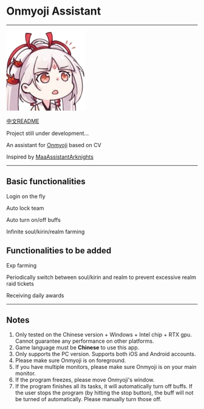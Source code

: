 # Onmyoji Assistant

------

![](https://github.com/TommyTui/OnmyojiAssist/blob/master/resources/icn.png?raw=true)

[中文README](README.md)

Project still under development...

An assistant for [Onmyoji](https://en.onmyojigame.com/) based on CV

Inspired by [MaaAssistantArknights](https://github.com/MaaAssistantArknights/MaaAssistantArknights)

------

## Basic functionalities

Login on the fly

Auto lock team

Auto turn on/off buffs

Infinite soul/kirin/realm farming

## Functionalities to be added

Exp farming

Periodically switch between soul/kirin and realm to prevent excessive realm raid tickets

Receiving daily awards

------

## Notes

1. Only tested on the Chinese version + Windows + Intel chip + RTX gpu. Cannot guarantee any performance on other platforms.
2. Game language must be **Chinese** to use this app.
3. Only supports the PC version. Supports both iOS and Android accounts.
4. Please make sure Onmyoji is on foreground. 
5. If you have multiple monitors, please make sure Onmyoji is on your main monitor.
6. If the program freezes, please move Onmyoji's window.
7. If the program finishes all its tasks, it will automatically turn off buffs. If the user stops the program (by hitting the stop button), the buff will not be turned of automatically. Please manually turn those off.